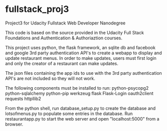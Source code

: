 # fullstack_proj3

Project3 for Udacity Fullstack Web Developer Nanodegree

This code is based on the source provided in the Udacity Full Stack 
Foundations and Authentication & Authoriaztion courses.

This project uses python, the flask framework, an sqlite db 
and facebook and google 3rd party authentication API's to create a webapp to
display and update restaurant menus.  In order to make updates, users must 
first login and only the creator of a restaurant can make updates.

The json files containing the app ids to use with the 3rd party authentication
API's are not included so they will not work.

The following components must be installed to run: 
	python-psycopg2
	python-sqlalchemy
	python-pip
	werkzeug
	flask
	Flask-Login
	oauth2client
	requests
	httpllib2

From the python shell, run database_setup.py to create the database and 
lotsofmenus.py to populate some entries in the database.  Run
restaurantapp.py to start the web server and open "localhost:5000" from
a browser.

